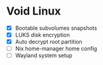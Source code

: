# Void Linux

- [x] Bootable subvolumes snapshots
- [x] LUKS disk encryption
- [x] Auto decrypt root partition
- [ ] Nix home-manager home config
- [ ] Wayland system setup
